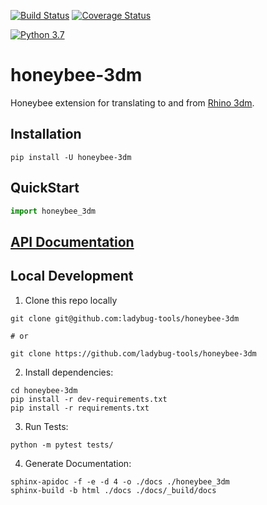 [![Build Status](https://travis-ci.com/ladybug-tools/honeybee-3dm.svg?branch=master)](https://travis-ci.com/ladybug-tools/honeybee-3dm)
[![Coverage Status](https://coveralls.io/repos/github/ladybug-tools/honeybee-3dm/badge.svg?branch=master)](https://coveralls.io/github/ladybug-tools/honeybee-3dm)

[![Python 3.7](https://img.shields.io/badge/python-3.7-blue.svg)](https://www.python.org/downloads/release/python-370/)

# honeybee-3dm

Honeybee extension for translating to and from [Rhino 3dm](https://www.rhino3d.com/).

## Installation

```console
pip install -U honeybee-3dm
```

## QuickStart

```python
import honeybee_3dm

```

## [API Documentation](http://ladybug-tools.github.io/honeybee-3dm/docs)

## Local Development

1. Clone this repo locally
```console
git clone git@github.com:ladybug-tools/honeybee-3dm

# or

git clone https://github.com/ladybug-tools/honeybee-3dm
```
2. Install dependencies:
```console
cd honeybee-3dm
pip install -r dev-requirements.txt
pip install -r requirements.txt
```

3. Run Tests:
```console
python -m pytest tests/
```

4. Generate Documentation:
```console
sphinx-apidoc -f -e -d 4 -o ./docs ./honeybee_3dm
sphinx-build -b html ./docs ./docs/_build/docs
```
